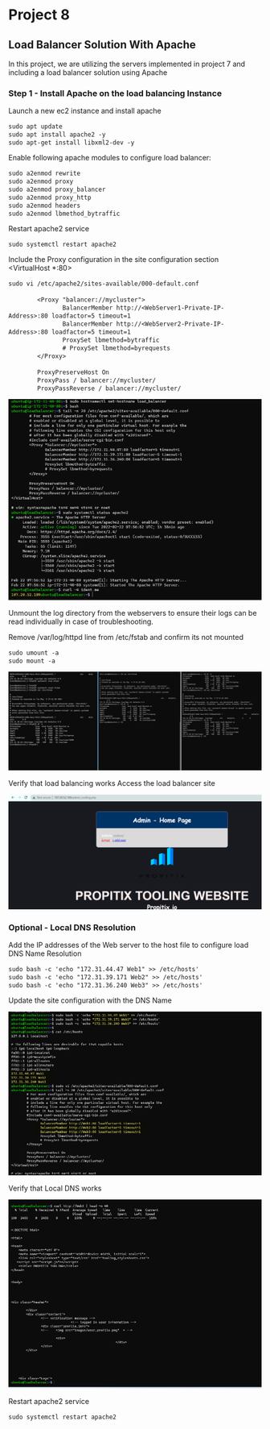 # Project 8

## Load Balancer Solution With Apache

In this project, we are utilizing the servers implemented in project 7 and including a load balancer solution using Apache

### Step 1 - Install Apache on the load balancing Instance
Launch a new ec2 instance and install apache
```
sudo apt update
sudo apt install apache2 -y
sudo apt-get install libxml2-dev -y
```

Enable following  apache modules to configure load balancer:
```
sudo a2enmod rewrite
sudo a2enmod proxy
sudo a2enmod proxy_balancer
sudo a2enmod proxy_http
sudo a2enmod headers
sudo a2enmod lbmethod_bytraffic
```

Restart apache2 service
```
sudo systemctl restart apache2
```

Include the Proxy configuration in the site configuration section <VirtualHost *:80>  </VirtualHost>

```
sudo vi /etc/apache2/sites-available/000-default.conf

		<Proxy "balancer://mycluster">
			   BalancerMember http://<WebServer1-Private-IP-Address>:80 loadfactor=5 timeout=1
			   BalancerMember http://<WebServer2-Private-IP-Address>:80 loadfactor=5 timeout=1
			   ProxySet lbmethod=bytraffic
			   # ProxySet lbmethod=byrequests
		</Proxy>

		ProxyPreserveHost On
		ProxyPass / balancer://mycluster/
		ProxyPassReverse / balancer://mycluster/
```
![load_balancer_apache2_status](screenshots/load_balancer_apache2_status.png)

Unmount the log directory from the webservers to ensure their logs can be read individually in case of troubleshooting.


Remove /var/log/httpd line from /etc/fstab and confirm its not mounted
```
sudo umount -a
sudo mount -a
```
![log_mount_removed](screenshots/log_mount_removed.png)


Verify that load balancing works
Access the load balancer site

![loadbalancer_page](screenshots/loadbalancer_page.png)


### Optional - Local DNS Resolution
Add the IP addresses of the Web server to the host file to configure load DNS Name Resolution
```
sudo bash -c 'echo "172.31.44.47 Web1" >> /etc/hosts'
sudo bash -c 'echo "172.31.39.171 Web2" >> /etc/hosts'
sudo bash -c 'echo "172.31.36.240 Web3" >> /etc/hosts'
```

Update the site configuration with the DNS Name

![update_etc_hosts](screenshots/update_etc_hosts.png)

Verify that Local DNS works

![curl_hostname](screenshots/curl_hostname.png)

Restart apache2 service
```
sudo systemctl restart apache2
```
